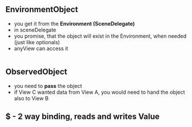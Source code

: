 ## EnvironmentObject
* you get it from the **Environment (SceneDelegate)**
* in sceneDelegate
* you promise, that the object will exist in the Environment, when needed (just like optionals)
* anyView can access it

```swift

```

## ObservedObject
* you need to **pass** the object
* if View C wanted data from View A, you would need to hand the object also to View B

## $ - 2 way binding, reads and writes Value
